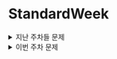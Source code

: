 # StandardWeek
 <details>
<summary>지난 주차들 문제</summary>
<div markdown="1">

## Q1
**[요구사항 1]**

**분석 문제 :** 분석한 내용을 직접 작성하고, 강의의 코드를 다시 한번 작성하며 복습해봅시다.

- Equipment와 EquipTool 기능의 구조와 핵심 로직을 분석해보세요.
  - Equipment에서는 장착 아이템의 장착, 해제, 공격 시 모션의 기능을 담당한다
    - EquipNew()에선 장착상태를 초기화 한 뒤, ItemData에서 인벤토리에서 장착아이템 장착을 누르면 equipPrefab을 받아와서 Instantiate한다.
    - Uneqip()에선 현재장착아이템curEqip을 Destroy한 다음 curEquip을 null상태로 만든다.
    - OnAttackInput()에선 장착아이템이 존재할 때, 다른 UI활성화가 되지않아서 canlook상태일때, 마우스 입력을 받고있는 상태에서 공격을 가능하게 한다.
  - EquipToll에서는 Equip을 상속받아 공격 시 스태미너 관리, 공격 판정기능을 관리한다.
    - OnAttackInput()에서는 useStamina값에 따라 공격이 나갈 수 있는지를 판단한 뒤 공격 빈도에 따라 공격을 가능하게 한다.
    - OnCanAttack()은 공격이 가능하게끔 초기화하는 로직이다.
    - OnHit()은 조준점을 기준으로 공격 거리길이만큼의 레이캐스트를 쏴서 대상이 자원이라면 자원채취를 가능하게 끔 하는 로직이다
- Resource 기능의 구조와 핵심 로직을 분석해보세요.
    - Gater()는 해당 자원을 채취할 때, capacy(자원 내구도)를 1을 깎고 자원아이템을 드롭한다. capacy가0이하가 되면 더이상 채취할 수 없다.
 
**[요구사항 2]**

**확장 문제 :** 강의 ****내용을 바탕으로 새로운 기능을 추가 구현해봅시다.

- 새로운 자원을 만들고 새로운 자원채취 보상 아이템을 설정해보세요.
- 두 개의 능력치를 사용하는 새로운 무기를 만들고 구현해보세요.

**[요구사항 3]**

**개선 문제** : 기존의 코드를 개선해봅시다. (리팩터링)

---

## Q2
**[요구사항 1]**

**분석 문제** : 분석한 내용을 직접 작성하고, 강의의 코드를 다시 한번 작성하며 복습해봅시다.

- AI 네비게이션 시스템에서 가장 핵심이 되는 개념에 대해 복습해보세요.
  - 가장 핵심이 되는 개념은 NavMesh(Navigation Mesh)입니다. NavMesh는 게임 오브젝트가 이동할 수 있는 경로를 정의하고 AI캐릭터들이 자연스럽고
    효율적으로 경로를 탐색하게 하는 시스템입니다.
    NaveMesh는 AI가 이동할 수 있는 지형을 나타내는 3D 메쉬로, 이 메쉬를 바탕으로 AI가 장애물이나 다양한 지형 요소를 피하면서 목적지로 이동할 수 있게합니다.
  - NavMeshAgent는 AI오브젝트에 부착하는 컴포넌트로, AI오브젝트가 NavMesh 위를 이동하도록 제어하는 컴포넌트입니다. 이 컴포넌트를 통해 AI가 NavMesh의 경로를
    따라 이동하면서, 장애물을 회피하고, 목표지점으로 이동합니다. 이동속도, 회전속도, 가속 등을 조절해 캐릭터의 움직임을 더욱 자연스럽게 만들 수 있습니다.
  - NavMesh Obstacles는 NavMesh위에 존재하는 장애물로, AI가 피해야 하는 요소를 설정하는데 사용됩니다. 이를 통해 AI는 장애물로 인식하고 그 주위를 우회합니다.
  - NavMesh Bake는 NavMesh를 설정하고 빌드하는 과정입니다. 씬에 있는 이동 가능한 영역을 구분하고, AI가 갈 수 있는 길을 네비게이션 메쉬로 정의하는 작업을 의미합니다.
    Bake과정에서 세부적인 옵션을 설정할 수 있습니다(ex. 이동할 수 있는 최대 경서, 이동할 수 없는 작은 틈새설정, 경로탐색 정밀도 등)

- NPC 기능의 구조와 핵심 로직을 분석해보세요.
  - NPC.cs의 기능은 적 NPC의 현재상태 설정을 정의, 이동경로와 범위 설정, 공격상태 설정 및 공격상태 해제 설정, 플레이어 탐색 설정(어그로설정), 사망상태 설정 등이 있습니다.
  - SetState()에서 현재상태 설정을 정의합니다. 현재 기본, 이동, 공격 상태등이 정의되어 있습니다. 동시에 각 상태별 애니메이션의 속도도 초기화합니다.
  - PassiveUpdate()에서는 NPC의 현재상태, 플레이어의 거리에 따라 상태 변화를 다르게 정의합니다.
  - WanderToNewLocation()에서는 상태가 이동상태로 변할때 새로운 이동경로를 탐색하는 로직입니다
  - GetWonderLocation()은 이동상태로 변할때 목표좌표를 얻는 로직입니다.
  - AttackingUpdate()는 플레이어캐릭터와의 좌표거리별로 어떻게 행동하는지 정의하는 로직입니다.
  - IsPlayerInFieldOfView()는 플레이어캐릭터가 적NPC의 탐지범위내에 있는지 확인하고 bool값을 초기화하는 로직입니다.
  - TakePhysicalDamage()는 적NPC가 공격받을 때 데미지 처리 및 데미지 효과를 처리하는 로직입니다.
  - Die()로직은 적NPC가 죽을 때 드롭아이템을 생성하고 적NPC오브젝트를 파괴하는 로직입니다.
  - DamageFlash()는 코루틴으로 적NPC가 데미지를 받을때 해당 오브젝트의 컬러가 변하는 로직입니다.

**[요구사항 2]**

**확장 문제** : 강의 내용을 바탕으로 새로운 기능을 추가 구현해봅시다.

- AI 네비게이션에 대해 학습한 내용을 복습하며 펫 기능을 만들어보세요.
 - 스태미너를 채워주는 펫을 만들었습니다. 범위안으로 플레이어를 인식하면 따라다닙니다.
  
- AI 네비게이션 기능을 바탕으로 원거리 공격 몬스터를 만들어보세요.
(ex. 기존 몬스터보다 추적 범위를 넓히고 원거리에서 무기를 던짐)
 - 원거리 공격 몬스터를 만들었습니다. 
</br>
</br>
### Q3. 숙련 7강, 8강, 17강

**[요구사항 1]**

**분석 문제** : 분석한 내용을 직접 작성하고, 강의의 코드를 다시 한번 작성하며 복습해봅시다.

- 보간에 대해 학습하고 **선형보간(Lerp)**과 **구면선형보간(Slerp)**에 대해 학습해보세요.

  - 보간은 왜 하는 걸까?
  보간은 게임 개발이나 그래픽 프로그래밍에서 두 점 사이를 자연스럽게 연결하는 방법으로, 시각적 효과와 사용 경험을 향상시키기 위해 사용됩니다. 보간을 사용하는 이유는 다음과 같습니다:

1. 부드러운 움직임과 전환 효과
게임 속 객체가 순간이동하거나 급격하게 방향을 바꾸면 부자연스럽게 보입니다. 보간을 통해 움직임을 단계적으로 부드럽게 만들어, 사용자가 자연스러운 경험을 할 수 있도록 합니다.
예를 들어, 캐릭터가 특정 위치로 이동할 때 중간 지점을 여러 번 계산하여 이동하면 이동이 갑작스럽지 않고 서서히 이동하는 효과를 냅니다.
2. 자연스러운 회전
회전도 갑작스럽게 이루어지면 어색하게 보일 수 있습니다. 보간을 통해 회전 각도를 단계적으로 변화시키면, 천천히 한 방향으로 회전하는 느낌을 줄 수 있습니다. 이를 통해 현실적인 물리와 동작을 구현할 수 있으며, 캐릭터나 카메라가 자연스럽게 회전할 수 있습니다.
3. 색상 변화 및 애니메이션 효과
보간은 색상 변화나 다양한 애니메이션에도 사용됩니다. 예를 들어, 버튼을 클릭할 때 색상이 천천히 변하게 하거나, 캐릭터가 데미지를 받을 때 색이 빨간색으로 변했다가 다시 원래 색으로 돌아오는 효과를 주는 것입니다. 이는 시각적으로 더 부드럽고 명확한 피드백을 제공합니다.
4. 게임의 몰입도와 현실감을 향상
게임 내의 움직임, 전환, 효과가 갑작스럽게 이루어지면 사용자에게 어색함을 줄 수 있습니다. 보간을 통해 변화 과정을 부드럽게 연결하면 몰입감을 유지하고 현실감 있는 게임 경험을 제공합니다. 현실 세계에서는 거의 모든 움직임이 시간에 따라 자연스럽게 변화하기 때문에, 이를 모방하는 것이 게임의 질을 높이는 데 매우 중요합니다.
5. 프레임별 계산을 단순화
게임은 각 프레임마다 화면을 갱신하는데, 보간을 사용하면 프레임마다 새 위치나 색상을 정확하게 계산할 수 있어 코드가 더 단순해지고 관리가 쉬워집니다. 보간으로 중간값을 자동으로 계산해주기 때문에, 개발자가 직접 프레임별로 조정하지 않아도 일정한 속도로 변화하는 효과를 구현할 수 있습니다.

  - 선형보간
    - 선형보간은 두 점을 직선으로 연결하여 그 사이의 값을 계산하는 방법입니다. `t`값에 따라 두 점 사이의 위치를 계산합니다.
    - Lerp(a,b,t) = (1-t)*a + t*b
    - 여기서 a는 시작점, b는 끝점 혹은 도착점, t는 0과 1사이의 값(0이 시작점, 1이 도착점)
    - 선형보간의 장점과 한계
      - 장점: 계산이 간단하고 성능이 뛰어나며 직선 상의 보간에 적합합니다.
      - 한계: 회전과 같은 복잡한 보간에는 적합하지 않습니다. 특히, 회전 시 직선 보간으로 인해 결과가 이상하게 보일 수 있습니다.

  - 구면선형보간
    - 구면선형보간은 두 벡터가 이루는 각을 구면(구의 표면)을 따라 보간하는 방법입니다. 보통 회전과 같은 각도를 부드럽게 보간할 때 사용됩니다.
    - 구면선형보간의 장점과 한계
      -장점: 각도를 자연스럽게 보간할 수 있습니다. 회전할 때 발생할 수 있는 왜곡을 방지하며, 카메라나 캐릭터가 특정 방향으로 회전할 때 매우 유용합니다.
      -한계: 계산량이 선형보간보다 많아, 성능에 민감한 곳에서는 주의해야 합니다.

  - 정리 및 사용 시 주의사항
    - Lerp: 두 점 사이를 직선으로 보간하며, 주로 위치 이동이나 단순한 속도 조절에 적합합니다.
    - Slerp: 회전과 같은 각도를 자연스럽게 보간할 때 적합하며, Quaternion을 이용해 회전할 때 많이 사용됩니다.

  - 자료형 사용 예시
    |자료형|	Lerp 적용 예시|	Slerp 적용 예시|
    |:---|:---|:---|
    |Vector3|오브젝트가 직선으로 이동할 때|구면 상에서 자연스럽게 곡선을 따라 이동할 때|
    |Quaternion	|회전을 직선 보간으로 점진적으로 변경할 때	|카메라나 캐릭터의 자연스러운 회전이 필요할 때|
    |Color	|UI 버튼이 색상 변화를 할 때	|지원되지 않음|
    |Float	|단일 값의 변화가 점진적일 때 (투명도, 속도 등)	|지원되지 않음|


- 근사값(`Mathf.Approximately`)을 사용하는 이유에 대해 학습해보세요.
1. 부동 소수점 연산의 정확도 문제
컴퓨터는 소수를 정확히 표현하지 못하는 경우가 많습니다. 예를 들어, 0.1과 같은 소수를 이진법으로 완벽히 나타낼 수 없기 때문에 약간의 오차가 발생합니다. 이로 인해 단순히 == 연산자로 값을 비교하려 하면, 기대한 것과 다른 결과가 나올 수 있습니다.
Mathf.Approximately는 이런 오차를 감안하여, 두 값이 거의 같은지를 확인해 주므로 안정적으로 값 비교를 할 수 있게 합니다.
2. 부드러운 움직임이나 애니메이션 종료 조건에서 사용
게임에서 위치나 회전이 특정 값에 도달했는지 확인할 때 근사 비교가 필요합니다. 예를 들어, 플레이어가 목표 위치에 거의 도달했을 때 이동을 멈추게 하려면, Mathf.Approximately로 확인하면 더 부드러운 결과를 얻을 수 있습니다.
transform.position == targetPosition처럼 비교할 경우, 미세한 부동 소수점 차이로 인해 목표 위치에 정확히 도달하지 못해 멈추지 않거나 이상하게 작동할 수 있습니다. 반면 Mathf.Approximately를 사용하면 이 오차를 무시하고 거의 도달한 경우를 “근사값”으로 인식해 멈추게 할 수 있습니다.
3. 물리 계산과 동작 시 정확성 보장
물리 연산에서 속도나 가속도가 거의 0에 가까울 때 정지 상태로 간주하고 싶을 때, Mathf.Approximately를 사용하면 미세한 소수점 차이를 신경 쓰지 않고 안정적인 정지 상태를 구현할 수 있습니다.
예를 들어, rigidbody.velocity.magnitude == 0으로 비교하려고 하면, 부동 소수점 연산의 미세한 오차로 인해 0이 아닌 아주 작은 값이 남아 무한히 움직이는 상태가 될 수 있습니다. Mathf.Approximately(rigidbody.velocity.magnitude, 0)를 사용하면 근사값으로 처리해 이 문제를 해결할 수 있습니다.
4. UI 및 값의 변화를 다룰 때 활용
UI나 애니메이션에서 부드러운 변화를 주고 싶을 때 Mathf.Approximately는 특히 유용합니다. 예를 들어, 슬라이더 값이 특정 수치에 도달했는지 확인할 때 오차로 인해 값이 정확히 맞지 않아 무한루프에 빠지는 등의 문제가 발생할 수 있습니다.
이 경우 Mathf.Approximately를 사용하면 소수점 차이를 무시하고 슬라이더가 거의 도달했을 때 원하는 동작을 수행하도록 할 수 있습니다.

</br>
</br>
**[요구사항 2]**

**확장 문제** : 강의 내용을 바탕으로 새로운 기능을 추가 구현해봅시다.

- 몬스터가 공격할 때 효과음을 추가해보세요.
  - 추가했는데 애니메이션이랑 사운드가 맞질않습니다.
- 새로운 종류의 조명을 추가해 게임효과를 더해보세요.

  

</div>
</details>



<details>
<summary>이번 주차 문제</summary>
<div markdown="1">

### Q1. 19강 UI 만들기

**확인 문제 : 강의를 듣고, 강의 내용을 다시 점검하는 문제를 풀어봅시다.**

<aside>
🧠 UI의 앵커와 피벗에 대해서 세팅하는 19강의 강의 자료를 다시 확인해보시고, 
아래 퀴즈를 풀어보세요!

</aside>

**[🅾️❎퀴즈]**

- 앵커와 피벗은 같은 기능을 한다. (O/X)
  X
  피벗(Pivot)을 중심으로 회전, 크기, 스케일의 수정이 발생한다. UI요소값들의 기준점이 되는 부분이다.
  앵커(Anchor)는 UI요소가 부모 객체(혹은 캔버스)에 대해 어떻게 배치되고 크기가 조정될지 정의하는 기준점이다.
  
- 피벗을 왼쪽 상단으로 설정하면, UI 요소는 화면의 왼쪽 상단을 기준으로 위치가 고정된다. (O/X)

  X 앵커를 왼쪽 상단으로 설정해야 왼쪽 상단 기준으로 위치가 고정된다.

- 피벗을 UI 요소의 중심에 설정하면, 회전 시 UI 요소가 중심을 기준으로 회전한다. (O/X)

  O 피벗은 회전, 크기, 스케일 변경의 기준점입니다.

**[**🤔 **생각해보기]**

- 게임의 상단바와 같이 화면에 특정 영역에 꽉 차게 구성되는 UI와 화면의 특정 영역에 특정한 크기로 등장하는 UI의 앵커 구성이 어떻게 다른 지 설명해보세요.
  - 특정 영역에 꽉 차게 구성되는 UI: 앵커 코너가 특정 영역끝에 설정되어 화면 비율이 변경되어도 그에 맞게 UI크기가 꽉차도록 변할 것입니다.
  - 화면의 특정 영역에 특정한 크기로 등장하는 UI: 앵커 코너들이 특정영역에 설정되어 있어 어떤 방식으로 화면비율, 크기가 바뀌어도 특정영역에 UI가 일정크기를 유지하도록 설정되어 있을 것입니다.
   
- 돌아다니는 몬스터의 HP 바와 늘 고정되어있는 플레이어의 HP바는 Canvas 컴포넌트의 어떤 설정이 달라질 지 생각해보세요.
  - 몬스터의 HP바의 캔버스는 Render Mode가 WorldSpace로 설정되어 몬스터를 따라다니며 렌더링 될 것입니다. 또한 항상 HP바가 플레이어가 볼 수 있게끔 UI가 카메라를 바라보도록 따로 스크립트를 통한 설정이 일어나야합니다.
  또한 캔버스가 너무 커지거나 작아지는 문제를 방지하기위해 Canvas Scaler를 적절히 설정해야 합니다.
  - 플레이어의 HP바의 캔버스는 Rendr Mode가 Overlay나 (카메라효과를 위한)Camera로 설정하여 상시 화면 상에 고정되어 렌더링 되도록 설정되어 있을 것입니다. 
  

**확장 문제 : 강의 내용을 바탕으로 새로운 기능을 추가 구현해봅시다.**

<aside>
⏱️ 게임이 길어지니 힘이 듭니다. 게임을 일시정지하는 버튼을 만들어봅시다.

</aside>

Resume Game이라는 텍스트가 들어있는 버튼을 만들고, 그 버튼을 누르면 게임이 재개되게 하세요.

```cs
// 답안 내역
using TMPro;
using UnityEngine;
using UnityEngine.UI;

public class Pause : MonoBehaviour
{
    [SerializeField] private Button resumeBtn;
    private TextMeshProUGUI _resumeText;
    private bool isPaused = false;

    private void Awake()
    {
        InitializeResumeBtn();
    }

    private void Update()
    {
        PauseGame();
    }

    private void InitializeResumeBtn()
    {
        resumeBtn.onClick.AddListener(ResumeGame);
        _resumeText = transform.GetChild(0).GetComponent<TextMeshProUGUI>();
        resumeBtn.gameObject.SetActive(false);
        _resumeText.text = "ResumeButton";
    }

    private void PauseGame()
    {
        if (Input.GetKeyDown(KeyCode.Escape) && !isPaused)
        {
            Time.timeScale = 0f;
            resumeBtn.gameObject.SetActive(true);
            isPaused = true;
        }
    }
    private void ResumeGame()
    {
        Time.timeScale = 1f;
        resumeBtn.gameObject.SetActive(false);
        isPaused = false;
    }
}
```

</div>
</details>



